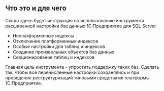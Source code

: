 ## Что это и для чего
Скоро здесь будет инструкция по использованию инструмента расширенной настройки баз данных 1С:Предприятие для SQL Server
- Неплатформенные индексы
- Отключение платформенных индексов
- Особые настройки для таблиц и индексов
- Создание произвольных объектов баз данных
- Секционирование таблиц и индексов

Главная цель инструмента - упростить поддержку таких баз. Сделать так, чтобы все перечисленные настройки сохранялись и при проведение реструктуризаций типовыми средствами платформы 1С:Предприятие.
